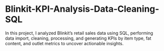 # Blinkit-KPI-Analysis-Data-Cleaning-SQL
In this project, I analyzed Blinkit’s retail sales data using SQL, performing data import, cleaning, processing, and generating KPIs by item type, fat content, and outlet metrics to uncover actionable insights.
